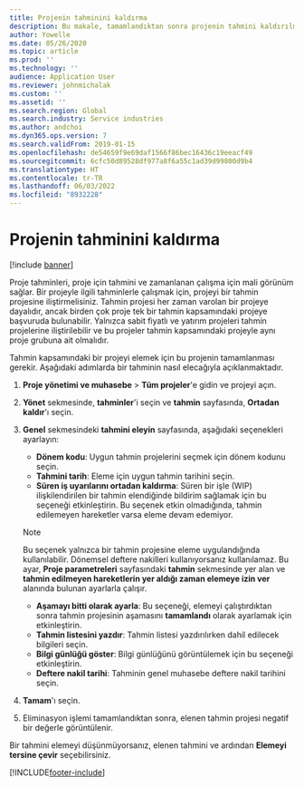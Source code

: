 ```yaml
---
title: Projenin tahminini kaldırma
description: Bu makale, tamamlandıktan sonra projenin tahmini kaldırılması hakkında bilgi sağlar.
author: Yowelle
ms.date: 05/26/2020
ms.topic: article
ms.prod: ''
ms.technology: ''
audience: Application User
ms.reviewer: johnmichalak
ms.custom: ''
ms.assetid: ''
ms.search.region: Global
ms.search.industry: Service industries
ms.author: andchoi
ms.dyn365.ops.version: 7
ms.search.validFrom: 2019-01-15
ms.openlocfilehash: de54659f9e69daf1566f86bec16436c19eeacf49
ms.sourcegitcommit: 6cfc50d89528df977a8f6a55c1ad39d99800d9b4
ms.translationtype: HT
ms.contentlocale: tr-TR
ms.lasthandoff: 06/03/2022
ms.locfileid: "8932228"
---
```

# <a name="eliminate-a-project-estimate"></a>Projenin tahminini kaldırma

[!include [banner](../includes/banner.md)]

Proje tahminleri, proje için tahmini ve zamanlanan çalışma için mali görünüm sağlar. Bir projeyle ilgili tahminlerle çalışmak için, projeyi bir tahmin projesine iliştirmelisiniz. Tahmin projesi her zaman varolan bir projeye dayalıdır, ancak birden çok proje tek bir tahmin kapsamındaki projeye başvuruda bulunabilir. Yalnızca sabit fiyatlı ve yatırım projeleri tahmin projelerine iliştirilebilir ve bu projeler tahmin kapsamındaki projeyle aynı proje grubuna ait olmalıdır.

Tahmin kapsamındaki bir projeyi elemek için bu projenin tamamlanması gerekir. Aşağıdaki adımlarda bir tahminin nasıl elecağıyla açıklanmaktadır.

1. **Proje yönetimi ve muhasebe** > **Tüm projeler**'e gidin ve projeyi açın. 
2. **Yönet** sekmesinde, **tahminler**'i seçin ve **tahmin** sayfasında, **Ortadan kaldır**'ı seçin.
3. **Genel** sekmesindeki **tahmini eleyin** sayfasında, aşağıdaki seçenekleri ayarlayın:

   - **Dönem kodu**: Uygun tahmin projelerini seçmek için dönem kodunu seçin. 
   - **Tahmini tarih**: Eleme için uygun tahmin tarihini seçin.
   - **Süren iş uyarılarını ortadan kaldırma**: Süren bir işle (WIP) ilişkilendirilen bir tahmin elendiğinde bildirim sağlamak için bu seçeneği etkinleştirin. Bu seçenek etkin olmadığında, tahmin edilemeyen hareketler varsa eleme devam edemiyor. 
   > [!NOTE]
   > Bu seçenek yalnızca bir tahmin projesine eleme uygulandığında kullanılabilir. Dönemsel deftere nakilleri kullanıyorsanız kullanılamaz. Bu ayar, **Proje parametreleri** sayfasındaki **tahmin** sekmesinde yer alan ve **tahmin edilmeyen hareketlerin yer aldığı zaman elemeye izin ver** alanında bulunan ayarlarla çalışır.
   - **Aşamayı bitti olarak ayarla**: Bu seçeneği, elemeyi çalıştırdıktan sonra tahmin projesinin aşamasını **tamamlandı** olarak ayarlamak için etkinleştirin.
   - **Tahmin listesini yazdır**: Tahmin listesi yazdırılırken dahil edilecek bilgileri seçin.
   - **Bilgi günlüğü göster**: Bilgi günlüğünü görüntülemek için bu seçeneği etkinleştirin.
   - **Deftere nakil tarihi**: Tahminin genel muhasebe deftere nakil tarihini seçin.

4.  **Tamam**'ı seçin.
5. Eliminasyon işlemi tamamlandıktan sonra, elenen tahmin projesi negatif bir değerle görüntülenir. 

Bir tahmini elemeyi düşünmüyorsanız, elenen tahmini ve ardından **Elemeyi tersine çevir** seçebilirsiniz.   


[!INCLUDE[footer-include](../includes/footer-banner.md)]